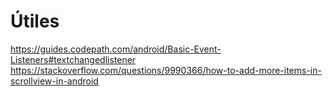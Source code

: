 # Útiles
https://guides.codepath.com/android/Basic-Event-Listeners#textchangedlistener
https://stackoverflow.com/questions/9990366/how-to-add-more-items-in-scrollview-in-android
